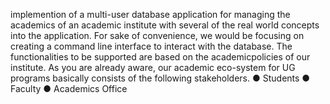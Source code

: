 implemention of a multi-user database application for managing the academics of an academic institute with several of the real world concepts into the application. For sake of convenience, we would be focusing on creating a command line interface to interact with the database. The functionalities to be supported are based on the academicpolicies of our institute. As you are already aware, our academic eco-system for UG programs basically consists of the following stakeholders.
● Students
● Faculty
● Academics Office
